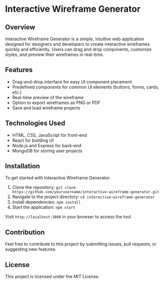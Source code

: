 # Interactive Wireframe Generator

## Overview
Interactive Wireframe Generator is a simple, intuitive web application designed for designers and developers to create interactive wireframes quickly and efficiently. Users can drag and drop components, customize styles, and preview their wireframes in real-time.

## Features
- Drag-and-drop interface for easy UI component placement
- Predefined components for common UI elements (buttons, forms, cards, etc.)
- Real-time preview of the wireframe
- Option to export wireframes as PNG or PDF
- Save and load wireframe projects

## Technologies Used
- HTML, CSS, JavaScript for front-end
- React for building UI
- Node.js and Express for back-end
- MongoDB for storing user projects

## Installation
To get started with Interactive Wireframe Generator:
1. Clone the repository: `git clone https://github.com/yourusername/interactive-wireframe-generator.git`
2. Navigate to the project directory: `cd interactive-wireframe-generator`
3. Install dependencies: `npm install`
4. Start the application: `npm start`

Visit `http://localhost:3000` in your browser to access the tool.

## Contribution
Feel free to contribute to this project by submitting issues, pull requests, or suggesting new features.

## License
This project is licensed under the MIT License.